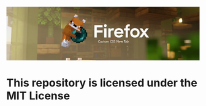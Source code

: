 <p align="center">
  <img src="https://github.com/Spelis123/MC-NewTab-for-Firefox/blob/main/image.png" />
</p>
<h1> This repository is licensed under the MIT License </h1>
